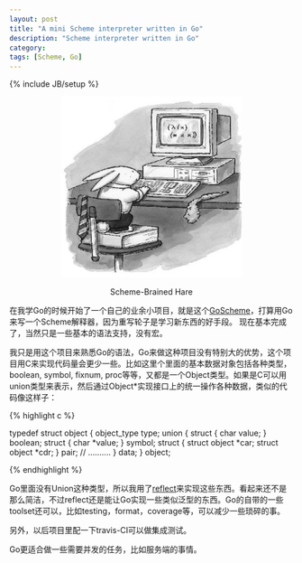 ```yaml
---
layout: post
title: "A mini Scheme interpreter written in Go"
description: "Scheme interpreter written in Go"
category: 
tags: [Scheme, Go]
---
```

{% include JB/setup %}


<center><img src="/images/schemed-brained-hare.jpg" ALT="figure: hare" height="320" width="320"></center>
<p><center>Scheme-Brained Hare</center></p>

在我学Go的时候开始了一个自己的业余小项目，就是这个[GoScheme](https://github.com/chenyukang/GoScheme)，打算用Go来写一个Scheme解释器，因为重写轮子是学习新东西的好手段。
现在基本完成了，当然只是一些基本的语法支持，没有宏。

我只是用这个项目来熟悉Go的语法，Go来做这种项目没有特别大的优势，这个项目用C来实现代码量会更少一些。比如这里个里面的基本数据对象包括各种类型，boolean, symbol, fixnum, proc等等，又都是一个Object类型。如果是C可以用union类型来表示，然后通过Object*实现接口上的统一操作各种数据，类似的代码像这样子：

{% highlight c %}

typedef struct object {
    object_type type;
    union {
        struct {
            char value;
        } boolean;
        struct {
            char *value;
        } symbol;
        struct {
            struct object *car;
            struct object *cdr;
        } pair;
		// ..........
    } data;
} object;

{% endhighlight %}

Go里面没有Union这种类型，所以我用了[reflect](https://github.com/chenyukang/GoScheme/blob/master/src/eval/data.go)来实现这些东西。看起来还不是那么简洁，不过reflect还是能让Go实现一些类似泛型的东西。Go的自带的一些toolset还可以，比如testing，format，coverage等，可以减少一些琐碎的事。

另外，以后项目里配一下travis-CI可以做集成测试。


Go更适合做一些需要并发的任务，比如服务端的事情。
